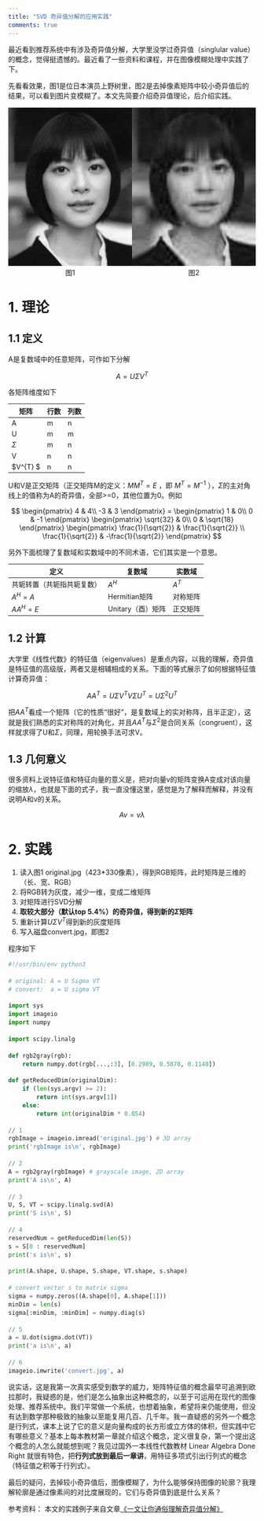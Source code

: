 ```yaml
---
title: "SVD 奇异值分解的应用实践"
comments: true
---
```

最近看到推荐系统中有涉及奇异值分解，大学里没学过奇异值（singlular value）的概念，觉得挺遗憾的。最近看了一些资料和课程，并在图像模糊处理中实践了下。

先看看效果，图1是位日本演员上野树里，图2是去掉像素矩阵中较小奇异值后的结果，可以看到图片变模糊了。本文先简要介绍奇异值理论，后介绍实践。

<div style="display: flex;">
<div style="text-align: center;flex: 50%;">
<img src="../assets/pic/original.jpg" >
<br />
图1
</div>

<div style="text-align: center;flex: 50%;">
<img src="../assets/pic/convert.jpg" >
<br />
图2
</div>
</div>


# 1. 理论
## 1.1 定义

A是复数域中的任意矩阵，可作如下分解

$$ A=U \Sigma V^T$$

各矩阵维度如下

<!-- more -->

|  矩阵    |     行数 |   列数   |
| -------- | --------| ----- |
| A    |   m |  n  |
| U    |   m |  m  |
| $\Sigma$   |   m |  n  |
| V    |   n |  n  |
| $V^{T} $   |   n |  n  |


U和V是正交矩阵（正交矩阵M的定义：$MM^T=E$ ，即 $M^T=M^{-1}$ ），$\Sigma$的主对角线上的值称为A的奇异值，全部>=0，其他位置为0。例如

$$  \begin{pmatrix}
4 & 4\\ 
-3 & 3
\end{pmatrix} = \begin{pmatrix}
1 & 0\\ 
0 & -1
\end{pmatrix} \begin{pmatrix}
\sqrt{32} & 0\\ 
0 & \sqrt{18}
\end{pmatrix} \begin{pmatrix}
\frac{1}{\sqrt{2}} & \frac{1}{\sqrt{2}} \\ 
\frac{1}{\sqrt{2}} & -\frac{1}{\sqrt{2}} 
\end{pmatrix} 
 $$

另外下面梳理了复数域和实数域中的不同术语，它们其实是一个意思。

|  定义     |     复数域 |   实数域   |
| -------- | --------| ----- |
| 共轭转置（共轭指共轭复数）    |   $A^H$ |  $A^T$  |
|  $A^H=A$  |    Hermitian矩阵 |  对称矩阵 |
|  $AA^H=E$ |   Unitary（酉）矩阵|  正交矩阵  |

## 1.2 计算
大学里《线性代数》的特征值（eigenvalues）是重点内容，以我的理解，奇异值是特征值的高级版，两者又是相辅相成的关系。下面的等式展示了如何根据特征值计算奇异值：

$$AA^T=U \Sigma V^T V\Sigma U^T=U\Sigma^{2}U^T$$

把$AA^T$看成一个矩阵（它的性质“很好”，是复数域上的实对称阵，且半正定），这就是我们熟悉的实对称阵的对角化，并且$AA^T$与$\Sigma^2$是合同关系（congruent），这样就求得了U和$\Sigma$，同理，用轮换手法可求V。

## 1.3 几何意义
很多资料上说特征值和特征向量的意义是，把对向量v的矩阵变换A变成对该向量的缩放$\lambda$，也就是下面的式子，我一直没懂这里，感觉是为了解释而解释，并没有说明A和v的关系。

$$Av=v\lambda $$

# 2. 实践
1. 读入图1 original.jpg（423\*330像素），得到RGB矩阵，此时矩阵是三维的（长、宽、RGB）
1. 将RGB转为灰度，减少一维，变成二维矩阵
1. 对矩阵进行SVD分解
1. **取较大部分（默认top 5.4%）的奇异值，得到新的$\Sigma$矩阵**
1. 重新计算$U \Sigma V^T$得到新的灰度矩阵
1. 写入磁盘convert.jpg，即图2

程序如下

```python
#!/usr/bin/env python3

# original: A = U Sigma VT
# convert:  a = U sigma VT

import sys
import imageio
import numpy

import scipy.linalg

def rgb2gray(rgb):
    return numpy.dot(rgb[...,:3], [0.2989, 0.5870, 0.1140])

def getReducedDim(originalDim):
    if (len(sys.argv) >= 2):
        return int(sys.argv[1])
    else:
        return int(originalDim * 0.054)

// 1
rgbImage = imageio.imread('original.jpg') # 3D array
print('rgbImage is\n', rgbImage)

// 2
A = rgb2gray(rgbImage) # grayscale image, 2D array
print('A is\n', A)

// 3
U, S, VT = scipy.linalg.svd(A)
print('S is\n', S)

// 4
reservedNum = getReducedDim(len(S))
s = S[0 : reservedNum]
print('s is\n', s)

print(A.shape, U.shape, S.shape, VT.shape, s.shape)

# convert vector s to matrix sigma
sigma = numpy.zeros((A.shape[0], A.shape[1]))
minDim = len(s)
sigma[:minDim, :minDim] = numpy.diag(s)

// 5
a = U.dot(sigma.dot(VT))
print('a is\n', a)

// 6
imageio.imwrite('convert.jpg', a)

```

说实话，这是我第一次真实感受到数学的威力，矩阵特征值的概念最早可追溯到欧拉那时，我疑惑的是，他们是怎么抽象出这种概念的，以至于可运用在现代的图像处理、推荐系统中。我们平常做一个系统，也想着抽象，希望将来仍能使用，但没有达到数学那种极致的抽象以至能复用几百、几千年。我一直疑惑的另外一个概念是行列式，课本上说了它的意义是向量构成的长方形或立方体的体积，但实践中它有哪些意义？基本上每本教材第一章就介绍这个概念，定义很复杂，第一个提出这个概念的人怎么就能想到呢？我见过国外一本线性代数教材 Linear Algebra Done Right 就很有特色，把**行列式放到最后一章讲**，用特征多项式引出行列式的概念（特征值之积等于行列式）。

最后的疑问，去掉较小奇异值后，图像模糊了，为什么能够保持图像的轮廓？我理解轮廓是通过像素间的对比度展现的，它们与奇异值到底是什么关系？

参考资料：
本文的实践例子来自文章[《一文让你通俗理解奇异值分解》](https://mp.weixin.qq.com/s?srcid=&scene=22&mid=2652567516&sn=7239d6d651fe77e996402c191fa68ad2&idx=1&__biz=MzA5ODUxOTA5Mg%3D%3D&chksm=8b7e0687bc098f919deb57b6113339467bd1abe42cb53f7db5909a90d6d4cb22291bc983c903&mpshare=1&pass_ticket=FgjWLmf8ibCcxLKl%2B8dwMM0ex6Q8wlLp7b1aeDiVg9vc0EcMBfq%2FrVGy66oK%2B8ga#rd)
